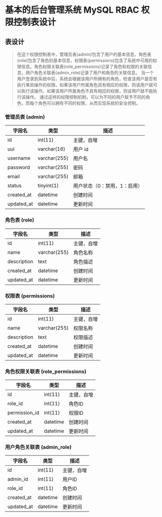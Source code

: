 # 基本的后台管理系统 MySQL RBAC 权限控制表设计

## 表设计

> 在这个权限控制表中，管理员表(admin)包含了用户的基本信息，角色表(role)包含了角色的基本信息，权限表(permissions)包含了系统中可用的权限信息。角色权限关联表(role_permissions)记录了角色和权限的关联信息，用户角色关联表(admin_role)记录了用户和角色的关联信息。
> 当一个用户登录到系统中后，系统会根据该用户所拥有的角色，检查该用户是否有执行某些操作的权限。如果该用户所属角色具有相应的权限，则该用户就可以执行该操作。如果该用户所属角色不具有相应的权限，则该用户就不能执行该操作。
> 通过这样的权限控制机制，可以为不同的用户赋予不同的角色，而每个角色可以拥有不同的权限，从而实现系统的安全控制。

### 管理员表 (admin)

| 字段名 | 类型 | 描述 |
| --- | --- | --- |
| id | int(11) | 主键，自增 |
| uui | varchar(16) | 用户 id |
| username | varchar(255) | 用户名 |
| password | varchar(255) | 密码 |
| email | varchar(255) | 邮箱 |
| status | tinyint(1) | 用户状态（0：禁用，1：启用） |
| created_at | datetime | 创建时间 |
| updated_at | datetime | 更新时间 |

### 角色表 (role)

| 字段名 | 类型 | 描述 |
| --- | --- | --- |
| id | int(11) | 主键，自增 |
| name | varchar(255) | 角色名称 |
| description | text | 角色描述 |
| created_at | datetime | 创建时间 |
| updated_at | datetime | 更新时间 |

### 权限表 (permissions)

| 字段名 | 类型 | 描述 |
| --- | --- | --- |
| id | int(11) | 主键，自增 |
| name | varchar(255) | 权限名称 |
| description | text | 权限描述 |
| created_at | datetime | 创建时间 |
| updated_at | datetime | 更新时间 |

### 角色权限关联表 (role_permissions)

| 字段名 | 类型 | 描述 |
| --- | --- | --- |
| id | int(11) | 主键，自增 |
| role_id | int(11) | 角色ID |
| permission_id | int(11) | 权限ID |
| created_at | datetime | 创建时间 |
| updated_at | datetime | 更新时间 |

### 用户角色关联表 (admin_role)

| 字段名 | 类型 | 描述 |
| --- | --- | --- |
| id | int(11) | 主键，自增 |
| admin_id | int(11) | 用户ID |
| role_id | int(11) | 角色ID |
| created_at | datetime | 创建时间 |
| updated_at | datetime | 更新时间 |
